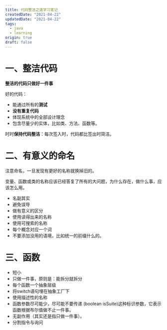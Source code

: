 ```yaml
---
title: 代码整洁之道学习笔记
createdDate: "2021-04-22"
updatedDate: "2021-04-22"
tags:
  - java
  - learning
origin: true
draft: false
---
```


# 一、整洁代码

**整洁的代码只做好一件事**

好的代码：
* 能通过所有的**测试**
* **没有重复代码**
* 体现系统中的全部设计理念
* 包含尽量少的实体，比如类、方法、函数等。

时时**保持代码整洁**：每次签入时，代码都比签出时简洁。

# 二、有意义的命名

注意命名，一旦发现有更好的名称就换掉旧的。

变量、函数或类的名称应该已经答复了所有的大问题，为什么存在，做什么事，应该怎么用。

* 名副其实
* 避免误导
* 做有意义的区分
* 使用读得出来的名称
* 使用可搜索的名称
* 每个概念对应一个词
* 不要添加没用的语境，比如统一的前缀什么的。

# 三、函数

* 短小
* 只做一件事，原则是：能拆分就拆分
* 每个函数一个抽象层级
* 将switch语句埋在抽象工厂下
* 使用描述性的名称
* 函数参数尽可能少，尽可能不要传递 (boolean isSuite)这种标识参数，它表示函数根据布尔值做不止一件事。
* 无副作用（其实还是指只做一件事）。
* 分割指令与询问